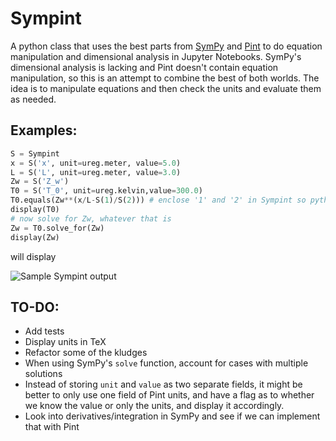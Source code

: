 # Sympint
A python class that uses the best parts from [SymPy](https://github.com/sympy/sympy) and [Pint](https://github.com/hgrecco/pint) to do equation manipulation and dimensional analysis in Jupyter Notebooks.  SymPy's dimensional analysis is lacking and Pint doesn't contain equation manipulation, so this is an attempt to combine the best of both worlds.  The idea is to manipulate equations and then check the units and evaluate them as needed.

## Examples:
```python
S = Sympint
x = S('x', unit=ureg.meter, value=5.0)
L = S('L', unit=ureg.meter, value=3.0)
Zw = S('Z_w')
T0 = S('T_0', unit=ureg.kelvin,value=300.0)
T0.equals(Zw**(x/L-S(1)/S(2))) # enclose '1' and '2' in Sympint so python doesn't evaluate them 1/2 as 0.5
display(T0)
# now solve for Zw, whatever that is
Zw = T0.solve_for(Zw)
display(Zw)
```

will display

![Sample Sympint output](https://raw.githubusercontent.com/AndrewChap/sympint/master/images/sympint.png)

## TO-DO:
* Add tests
* Display units in TeX
* Refactor some of the kludges
* When using SymPy's `solve` function, account for cases with multiple solutions
* Instead of storing `unit` and `value` as two separate fields, it might be better to only use one field of Pint units, and have a flag as to whether we know the value or only the units, and display it accordingly.
* Look into derivatives/integration in SymPy and see if we can implement that with Pint
